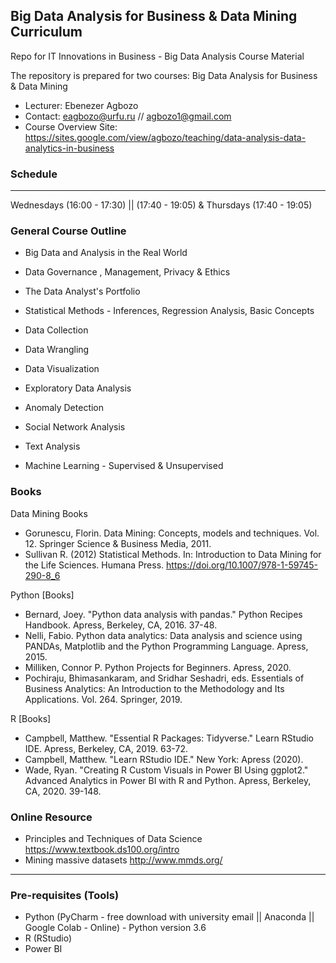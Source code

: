 ## Big Data Analysis for Business & Data Mining Curriculum
Repo for IT Innovations in Business - Big Data Analysis Course Material

The repository is prepared for two courses: Big Data Analysis for Business & Data Mining

- Lecturer: Ebenezer Agbozo
- Contact: eagbozo@urfu.ru // agbozo1@gmail.com
- Course Overview Site: https://sites.google.com/view/agbozo/teaching/data-analysis-data-analytics-in-business


### Schedule
------------------------------------------------------------------------------------------------------------
Wednesdays (16:00 - 17:30) || (17:40 - 19:05) & Thursdays (17:40 - 19:05)

### General Course Outline

* Big Data and Analysis in the Real World

* Data Governance , Management, Privacy & Ethics

* The Data Analyst's Portfolio

* Statistical Methods - Inferences, Regression Analysis, Basic Concepts 

* Data Collection

* Data Wrangling

* Data Visualization

* Exploratory Data Analysis

* Anomaly Detection

* Social Network Analysis

* Text Analysis

* Machine Learning - Supervised & Unsupervised

### Books

Data Mining Books

* Gorunescu, Florin. Data Mining: Concepts, models and techniques. Vol. 12. Springer Science & Business Media, 2011. 
* Sullivan R. (2012) Statistical Methods. In: Introduction to Data Mining for the Life Sciences. Humana Press. https://doi.org/10.1007/978-1-59745-290-8_6 


Python [Books]

* Bernard, Joey. "Python data analysis with pandas." Python Recipes Handbook. Apress, Berkeley, CA, 2016. 37-48. 
* Nelli, Fabio. Python data analytics: Data analysis and science using PANDAs, Matplotlib and the Python Programming Language. Apress, 2015. 
* Milliken, Connor P. Python Projects for Beginners. Apress, 2020. 
* Pochiraju, Bhimasankaram, and Sridhar Seshadri, eds. Essentials of Business Analytics: An Introduction to the Methodology and Its Applications. Vol. 264. Springer, 2019. 



R [Books]

* Campbell, Matthew. "Essential R Packages: Tidyverse." Learn RStudio IDE. Apress, Berkeley, CA, 2019. 63-72. 
* Campbell, Matthew. "Learn RStudio IDE." New York: Apress (2020). 
* Wade, Ryan. "Creating R Custom Visuals in Power BI Using ggplot2." Advanced Analytics in Power BI with R and Python. Apress, Berkeley, CA, 2020. 39-148. 

### Online Resource
* Principles and Techniques of Data Science https://www.textbook.ds100.org/intro
* Mining massive datasets http://www.mmds.org/


----------------------------------------------------------------------------------------------
### Pre-requisites (Tools)
* Python (PyCharm - free download with university email ||  Anaconda || Google Colab - Online) - Python version 3.6
* R (RStudio)
* Power BI
